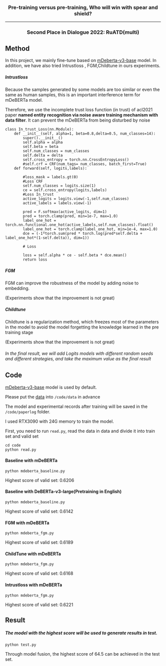 <h3 align="center">
    Pre-training versus pre-training, Who will win with spear and shield?
</h3>

<hr>

<h3 align="center">
    <p>Second Place in Dialogue 2022: RuATD(multi)  </p></h3>


## Method

In this project, we mainly fine-tune based on [mDeberta-v3-base](https://huggingface.co/microsoft/mdeberta-v3-base)  model. In addition, we have also tried Intrustloss , FGM,Childtune in ours experiments.

##### Intrustloss 

Because the samples generated by some models are too similar or even the same as human samples, this is an important interference term for mDeBERTa model.

Therefore, we use the incomplete trust loss function (in trust) of acl2021 paper **named entity recognition via noise aware training mechanism with data filter**. It can prevent the mDeBERTa from being disturbed by noise

```
class In_trust_Loss(nn.Module):
    def __init__(self, alpha=1, beta=0.8,delta=0.5, num_classes=14):
        super().__init__()
        self.alpha = alpha
        self.beta = beta
        self.num_classes = num_classes
        self.delta = delta
        self.cross_entropy = torch.nn.CrossEntropyLoss()
        #self.crf = CRF(num_tags= num_classes, batch_first=True)
    def forward(self, logits,labels):

        #loss_mask = labels.gt(0)
        #Loss CRF
        self.num_classes = logits.size(1)
        ce = self.cross_entropy(logits,labels)
        #Loss In_trust
        active_logits = logits.view(-1,self.num_classes)
        active_labels = labels.view(-1)

        pred = F.softmax(active_logits, dim=1)
        pred = torch.clamp(pred, min=1e-7, max=1.0)
        label_one_hot = torch.nn.functional.one_hot(active_labels,self.num_classes).float()
        label_one_hot = torch.clamp(label_one_hot, min=1e-4, max=1.0)
        dce = (-1*torch.sum(pred * torch.log(pred*self.delta + label_one_hot*(1-self.delta)), dim=1))

        # Loss

        loss = self.alpha * ce - self.beta * dce.mean()
        return loss
```



##### FGM

FGM can improve the robustness of the model by adding noise to embedding.

(Experiments show that the improvement is not great)



##### Childtune

Childtune is a regularization method, which freezes most of the parameters in the model to avoid the model forgetting the knowledge learned in the pre training stage

(Experiments show that the improvement is not great)



###### In the final result, we will add Logits models with different random seeds and different strategies, and take the maximum value as the final result

## Code

[mDeberta-v3-base](https://huggingface.co/microsoft/mdeberta-v3-base) model is used by default.

Please put the [data](https://pan.baidu.com/s/1TPP9xoG_SlUH_MCLjj7ckw?pwd=1234) into `/code/data` in advance

The model and experimental records after training will be saved in the `/code/paperlog` folder.

I used RTX3090 with 24G memory to train the model.

First, you need to run `read.py`, read the data in data and divide it into train set and valid set

```
cd code
python read.py
```

#### 

#### Baseline with mDeBERTa

```
python mdeberta_baseline.py
```

Highest score of valid set: 0.6206

#### Baseline with DeBERTa-v3-large(Pretraining in English)

```
python mdeberta_baseline.py
```

Highest score of valid set: 0.6142

#### FGM with mDeBERTa

```
python mdeberta_fgm.py
```

Highest score of valid set: 0.6189

#### ChildTune with mDeBERTa

```
python mdeberta_fgm.py
```

Highest score of valid set: 0.6168

#### Intrustloss with mDeBERTa

```
python mdeberta_fgm.py
```

Highest score of valid set: 0.6221





## Result

##### The model with the highest score will be used to generate results in test.

```
python test.py
```

Through model fusion, the highest score of 64.5 can be achieved in the test set.
